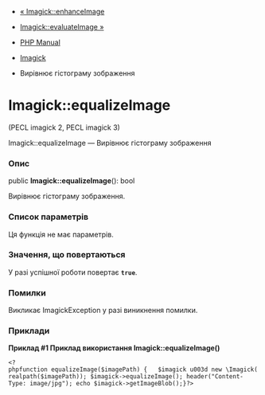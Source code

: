 - [« Imagick::enhanceImage](imagick.enhanceimage.md)
- [Imagick::evaluateImage »](imagick.evaluateimage.md)

- [PHP Manual](index.md)
- [Imagick](class.imagick.md)
- Вирівнює гістограму зображення

# Imagick::equalizeImage

(PECL imagick 2, PECL imagick 3)

Imagick::equalizeImage — Вирівнює гістограму зображення

### Опис

public **Imagick::equalizeImage**(): bool

Вирівнює гістограму зображення.

### Список параметрів

Ця функція не має параметрів.

### Значення, що повертаються

У разі успішної роботи повертає **`true`**.

### Помилки

Викликає ImagickException у разі виникнення помилки.

### Приклади

**Приклад #1 Приклад використання **Imagick::equalizeImage()****

`<?phpfunction equalizeImage($imagePath) {   $imagick u003d new \Imagick(realpath($imagePath)); $imagick->equalizeImage(); header("Content-Type: image/jpg"); echo $imagick->getImageBlob();}?> `

